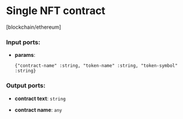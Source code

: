 # Single NFT contract

[blockchain/ethereum]

### Input ports:

* __params__: 
    ```
    {"contract-name" :string, "token-name" :string, "token-symbol" :string}
    ```

### Output ports:

* __contract text__: `string`


* __contract name__: `any`

